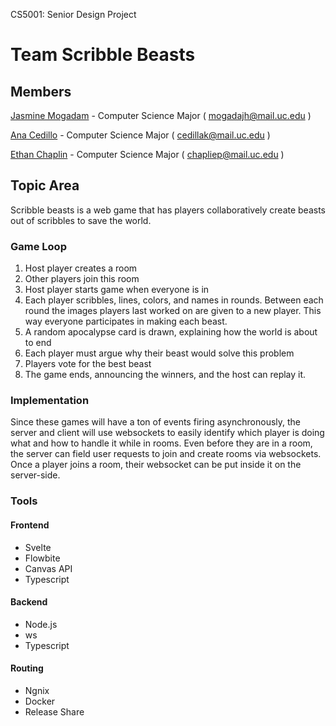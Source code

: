 CS5001: Senior Design Project

# Team Scribble Beasts

## Members

[Jasmine Mogadam](documents/biographies/jasmine-mogadam-bio.md) - Computer Science Major ( mogadajh@mail.uc.edu )

[Ana Cedillo](documents/biographies/ana-cedillo-bio.md) - Computer Science Major ( cedillak@mail.uc.edu )

[Ethan Chaplin](documents/biographies/ethan-chaplin-bio.md) - Computer Science Major ( chapliep@mail.uc.edu )

## Topic Area

Scribble beasts is a web game that has players collaboratively create beasts out of scribbles to save the world.

### Game Loop

1. Host player creates a room
2. Other players join this room
3. Host player starts game when everyone is in
4. Each player scribbles, lines, colors, and names in rounds. Between each round the images players last worked on are given to a new player. This way everyone participates in making each beast.
5. A random apocalypse card is drawn, explaining how the world is about to end
6. Each player must argue why their beast would solve this problem
7. Players vote for the best beast
8. The game ends, announcing the winners, and the host can replay it.

### Implementation

Since these games will have a ton of events firing asynchronously, the server and client will use websockets to easily identify which player is doing what and how to handle it while in rooms. Even before they are in a room, the server can field user requests to join and create rooms via websockets. Once a player joins a room, their websocket can be put inside it on the server-side.

### Tools

#### Frontend

- Svelte
- Flowbite
- Canvas API
- Typescript

#### Backend

- Node.js
- ws
- Typescript

#### Routing

- Ngnix
- Docker
- Release Share
